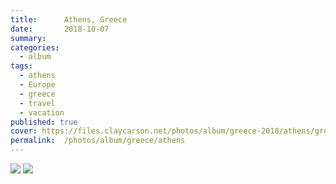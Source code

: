 ```yaml
---
title:      Athens, Greece
date:       2018-10-07
summary:    
categories:
  - album
tags:
  - athens
  - Europe
  - greece
  - travel
  - vacation
published: true
cover: https://files.claycarson.net/photos/album/greece-2018/athens/greece-11.jpg
permalink:  /photos/album/greece/athens
---
```



<img src="https://files.claycarson.net/photos/album/greece-2018/athens/greece-11.jpg">
<img src="https://files.claycarson.net/photos/album/greece-2018/athens/greece-12.jpg">
